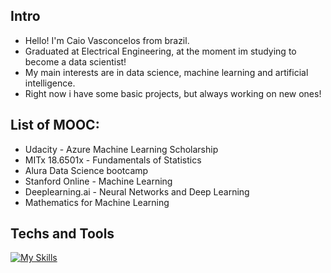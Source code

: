 ## Intro
- Hello! I'm Caio Vasconcelos from brazil.
- Graduated at Electrical Engineering, at the moment im studying to become a data scientist!
- My main interests are in data science, machine learning and artificial intelligence.
- Right now i have some basic projects, but always working on new ones!

## List of MOOC:
* Udacity - Azure Machine Learning Scholarship
* MITx 18.6501x - Fundamentals of Statistics
* Alura Data Science bootcamp
* Stanford Online - Machine Learning
* Deeplearning.ai - Neural Networks and Deep Learning
* Mathematics for Machine Learning

## Techs and Tools
[![My Skills](https://skillicons.dev/icons?i=anaconda,gcp,azure,linux,mysql,py,pytorch,tensorflow,git,r&perline=5)](https://skillicons.dev)

<!---
## Ongoing courses
* deeplearning.ai 
*
*
--->

<!---
caiovsa/caiovsa is a ✨ special ✨ repository because its `README.md` (this file) appears on your GitHub profile.
You can click the Preview link to take a look at your changes.
--->
